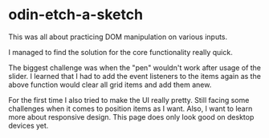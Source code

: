 # odin-etch-a-sketch

This was all about practicing DOM manipulation on various inputs. 

I managed to find the solution for the core functionality really quick.

The biggest challenge was when the "pen" wouldn't work after usage of the slider.
I learned that I had to add the event listeners to the items again as the above function would clear all grid items and add them anew.

For the first time I also tried to make the UI really pretty.
Still facing some challenges when it comes to position items as I want.
Also, I want to learn more about responsive design.
This page does only look good on desktop devices yet.
